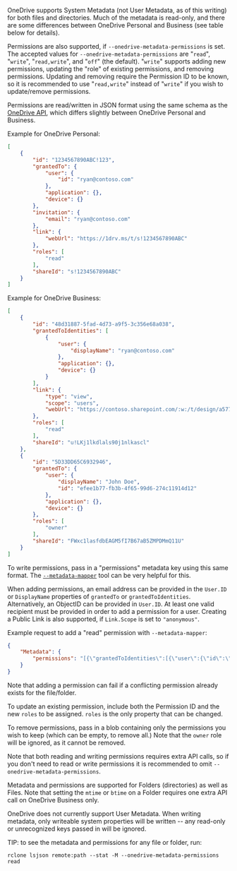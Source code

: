 OneDrive supports System Metadata (not User Metadata, as of this writing) for
both files and directories. Much of the metadata is read-only, and there are some
differences between OneDrive Personal and Business (see table below for
details).

Permissions are also supported, if `--onedrive-metadata-permissions` is set. The
accepted values for `--onedrive-metadata-permissions` are "`read`", "`write`",
"`read,write`", and "`off`" (the default). "`write`" supports adding new permissions,
updating the "role" of existing permissions, and removing permissions. Updating
and removing require the Permission ID to be known, so it is recommended to use
"`read,write`" instead of "`write`" if you wish to update/remove permissions.

Permissions are read/written in JSON format using the same schema as the
[OneDrive API](https://learn.microsoft.com/en-us/onedrive/developer/rest-api/resources/permission?view=odsp-graph-online),
which differs slightly between OneDrive Personal and Business.

Example for OneDrive Personal:
```json
[
	{
		"id": "1234567890ABC!123",
		"grantedTo": {
			"user": {
				"id": "ryan@contoso.com"
			},
			"application": {},
			"device": {}
		},
		"invitation": {
			"email": "ryan@contoso.com"
		},
		"link": {
			"webUrl": "https://1drv.ms/t/s!1234567890ABC"
		},
		"roles": [
			"read"
		],
		"shareId": "s!1234567890ABC"
	}
]
```

Example for OneDrive Business:
```json
[
	{
		"id": "48d31887-5fad-4d73-a9f5-3c356e68a038",
		"grantedToIdentities": [
			{
				"user": {
					"displayName": "ryan@contoso.com"
				},
				"application": {},
				"device": {}
			}
		],
		"link": {
			"type": "view",
			"scope": "users",
			"webUrl": "https://contoso.sharepoint.com/:w:/t/design/a577ghg9hgh737613bmbjf839026561fmzhsr85ng9f3hjck2t5s"
		},
		"roles": [
			"read"
		],
		"shareId": "u!LKj1lkdlals90j1nlkascl"
	},
	{
		"id": "5D33DD65C6932946",
		"grantedTo": {
			"user": {
				"displayName": "John Doe",
				"id": "efee1b77-fb3b-4f65-99d6-274c11914d12"
			},
			"application": {},
			"device": {}
		},
		"roles": [
			"owner"
		],
		"shareId": "FWxc1lasfdbEAGM5fI7B67aB5ZMPDMmQ11U"
	}
]
```

To write permissions, pass in a "permissions" metadata key using this same
format. The [`--metadata-mapper`](https://rclone.org/docs/#metadata-mapper) tool can
be very helpful for this.

When adding permissions, an email address can be provided in the `User.ID` or
`DisplayName` properties of `grantedTo` or `grantedToIdentities`. Alternatively,
an ObjectID can be provided in `User.ID`. At least one valid recipient must be
provided in order to add a permission for a user. Creating a Public Link is also
supported, if `Link.Scope` is set to `"anonymous"`.

Example request to add a "read" permission with `--metadata-mapper`:

```json
{
    "Metadata": {
        "permissions": "[{\"grantedToIdentities\":[{\"user\":{\"id\":\"ryan@contoso.com\"}}],\"roles\":[\"read\"]}]"
    }
}
```

Note that adding a permission can fail if a conflicting permission already
exists for the file/folder.

To update an existing permission, include both the Permission ID and the new
`roles` to be assigned. `roles` is the only property that can be changed.

To remove permissions, pass in a blob containing only the permissions you wish
to keep (which can be empty, to remove all.) Note that the `owner` role will be
ignored, as it cannot be removed.

Note that both reading and writing permissions requires extra API calls, so if
you don't need to read or write permissions it is recommended to omit
`--onedrive-metadata-permissions`.

Metadata and permissions are supported for Folders (directories) as well as
Files. Note that setting the `mtime` or `btime` on a Folder requires one extra
API call on OneDrive Business only.

OneDrive does not currently support User Metadata. When writing metadata, only
writeable system properties will be written -- any read-only or unrecognized keys
passed in will be ignored.

TIP: to see the metadata and permissions for any file or folder, run:

```
rclone lsjson remote:path --stat -M --onedrive-metadata-permissions read
```